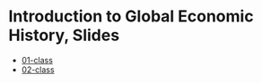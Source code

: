 # Introduction to Global Economic History, Slides

+ [01-class](01-slides.html)
+ [02-class](02-slides.html)
